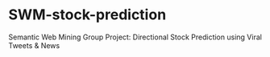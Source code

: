 # SWM-stock-prediction
Semantic Web Mining Group Project: Directional Stock Prediction using Viral Tweets &amp; News
